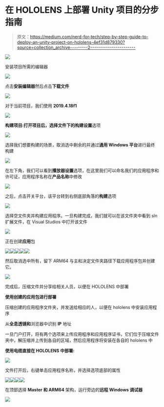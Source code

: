 # 在 HOLOLENS 上部署 Unity 项目的分步指南

> 原文：<https://medium.com/nerd-for-tech/step-by-step-guide-to-deploy-an-unity-project-on-hololens-4ef31d879330?source=collection_archive---------2----------------------->

![](img/bc7e56793d21a63a7f21f134f520391e.png)

安装项目所需的编辑器

![](img/a676203d480895a9f0c1ad7283b1367b.png)

点击**安装编辑器**然后点击**下载文件**

![](img/5e3bd9a24211849ee6427ff3f57997cf.png)

对于当前项目，我们使用 **2019.4.18f1**

![](img/1a343bdc7ef0119c231e4d5664405c6c.png)

**构建项目:**打开项目后，选择文件下的**构建设置**选项

![](img/b38296d9b8407b423362cafff1e88b73.png)

选择我们想要构建的场景，取消选中剩余的并通过**通用 Windows 平台**进行最终构建

![](img/01e0f54ba3a6a7d72215fd5fd6e40b4d.png)

在左下角，我们可以看到**播放器设置**选项，在这里我们可以命名我们的应用程序和许可证，应用程序名称在**产品名称**中修改

![](img/a4f103471789a7b02611059241024fb2.png)

之后，点击开关平台，该平台转到右侧底部角落的**构建**选项

![](img/a197f647a3ad83e2e5006fd91f2e8710.png)

选择空文件夹并构建应用程序。一旦构建完成，我们就可以在该文件夹中看到 sln 扩展文件，在 Visual Studios 中打开该文件

![](img/7de5cc2e0941631d2dd4fdf7c3efe809.png)

正在创建**应用**包

![](img/d4b8c3ec662387b7484b300c1bbcbb01.png)![](img/6ecc74b5972ecead7cdf6bf15547fdb6.png)![](img/c9f2e2da1efbebe67f9331d0c1a77f6b.png)![](img/eb94e8f84a79cf6eefe51515815a12ce.png)![](img/b1f3e2b85c3286afabd77609d3f1b09e.png)

然后取消选中所有，留下 ARM64 与主和决定文件夹路径下载应用程序包并创建它。

![](img/7a2d89ccee6e92cfc0b02abd7ce19b3c.png)

完成后，压缩文件并分享给相关人员，以便在 HOLOLENS 中部署

**使用创建的应用包进行部署**

压缩创建的应用程序文件夹，并发送给相应的人，以便在 hololens 中安装应用程序

从**全息透镜和**浏览器中识别 **IP** 地址

一旦门户打开，将有两个选项来上传应用程序和应用程序证书，它们位于压缩文件夹中，解压缩并上传到各自的区域，然后应用程序将安装在各自的 hololens 中

**使用电缆直接在 HOLOLENS 中部署:**

![](img/aa8022600f57156c7016fc184dc4430f.png)

文件打开后，右键单击应用程序名称，并选择选项底部的属性

![](img/94d8ffdde0c68a2b5f78d027952214a7.png)![](img/df7f7cfd607b84cf5b8e66af03d35435.png)![](img/ea9f5e9cde0b6a7954687cad6ce7b298.png)![](img/c548028e04c7b406f0a4e66dced26390.png)

在顶部选择 **Master 和 ARM64** 架构，运行旁边的**远程 Windows 调试器**

![](img/530af95dda6efcbcb1fb0322b56a2fc3.png)